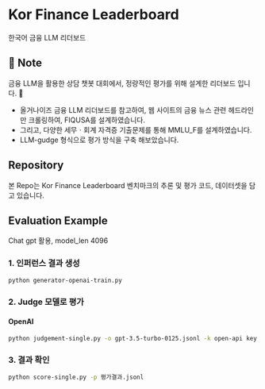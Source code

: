 # Kor Finance Leaderboard
한국어 금융 LLM 리더보드

## 📖 Note
금융 LLM을 활용한 상담 챗봇 대회에서, 정량적인 평가를 위해 설계한 리더보드 입니다. 🎇
* 올거나이즈 금융 LLM 리더보드를 참고하여, 웹 사이트의 금융 뉴스 관련 헤드라인만 크롤링하여, FIQUSA를 설계하였습니다.
* 그리고, 다양한 세무ㆍ회계 자격증 기출문제를 통해 MMLU_F를 설계하였습니다.
* LLM-gudge 형식으로 평가 방식을 구축 해보았습니다.

## Repository
본 Repo는 Kor Finance Leaderboard 벤치마크의 추론 및 평가 코드, 데이터셋을 담고 있습니다.

## Evaluation Example
Chat gpt 활용, model_len 4096

### 1. 인퍼런스 결과 생성
```bash
python generator-openai-train.py
```

### 2. Judge 모델로 평가

#### OpenAI

```bash
python judgement-single.py -o gpt-3.5-turbo-0125.jsonl -k open-api key -t 30
```
### 3. 결과 확인

```bash
python score-single.py -p 평가결과.jsonl
```
